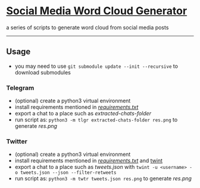 # [Social Media Word Cloud Generator](https://github.com/hadisfr/social-media-word-cloud-generator)

a series of scripts to generate word cloud from social media posts 

---

## Usage

* you may need to use `git submodule update --init --recursive` to download submodules

### Telegram

* (optional) create a python3 virtual environment
* install requirements mentioned in [_requirements.txt_](requirements.txt)
* export a chat to a place such as _extracted-chats-folder_
* run script as: `python3 -m tlgr extracted-chats-folder res.png` to generate _res.png_

### Twitter

* (optional) create a python3 virtual environment
* install requirements mentioned in [_requirements.txt_](requirements.txt) and [twint](https://github.com/twintproject/twint)
* export a chat to a place such as _tweets.json_ with ```twint -u <username> -o tweets.json --json --filter-retweets```
* run script as: `python3 -m twtr tweets.json res.png` to generate _res.png_
